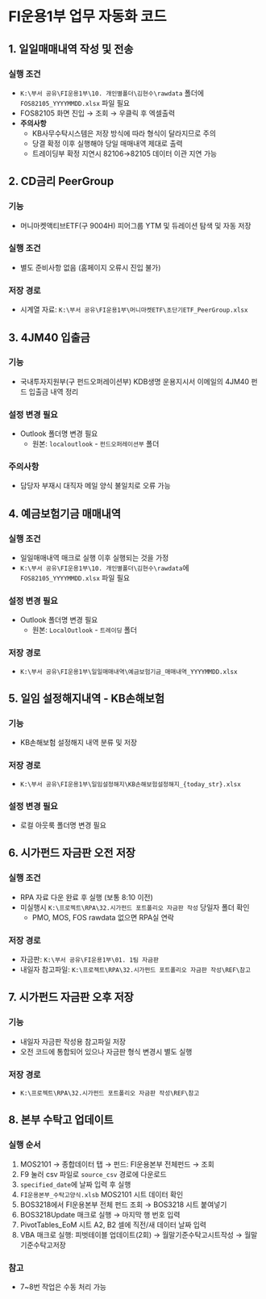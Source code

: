 # FI운용1부 업무 자동화 코드

## 1. 일일매매내역 작성 및 전송

### 실행 조건
- `K:\부서 공유\FI운용1부\10. 개인별폴더\김현수\rawdata` 폴더에 `FOS82105_YYYYMMDD.xlsx` 파일 필요
- FOS82105 화면 진입 → 조회 → 우클릭 후 엑셀출력
- **주의사항**
  - KB사무수탁시스템은 저장 방식에 따라 형식이 달라지므로 주의
  - 당결 확정 이후 실행해야 당일 매매내역 제대로 출력
  - 트레이딩부 확정 지연시 82106→82105 데이터 이관 지연 가능

## 2. CD금리 PeerGroup

### 기능
- 머니마켓액티브ETF(구 9004H) 피어그룹 YTM 및 듀레이션 탐색 및 자동 저장

### 실행 조건
- 별도 준비사항 없음 (홈페이지 오류시 진입 불가)

### 저장 경로
- 시계열 자료: `K:\부서 공유\FI운용1부\머니마켓ETF\초단기ETF_PeerGroup.xlsx`

## 3. 4JM40 입출금

### 기능
- 국내투자지원부(구 펀드오퍼레이션부) KDB생명 운용지시서 이메일의 4JM40 펀드 입출금 내역 정리

### 설정 변경 필요
- Outlook 폴더명 변경 필요
  - 원본: `localoutlook` - `펀드오퍼레이션부` 폴더

### 주의사항
- 담당자 부재시 대직자 메일 양식 불일치로 오류 가능

## 4. 예금보험기금 매매내역

### 실행 조건
- 일일매매내역 매크로 실행 이후 실행되는 것을 가정
- `K:\부서 공유\FI운용1부\10. 개인별폴더\김현수\rawdata`에 `FOS82105_YYYYMMDD.xlsx` 파일 필요

### 설정 변경 필요
- Outlook 폴더명 변경 필요
  - 원본: `LocalOutlook` - `트레이딩` 폴더

### 저장 경로
- `K:\부서 공유\FI운용1부\일일매매내역\예금보험기금_매매내역_YYYYMMDD.xlsx`

## 5. 일임 설정해지내역 - KB손해보험

### 기능
- KB손해보험 설정해지 내역 분류 및 저장

### 저장 경로
- `K:\부서 공유\FI운용1부\일임설정해지\KB손해보험설정해지_{today_str}.xlsx`

### 설정 변경 필요
- 로컬 아웃룩 폴더명 변경 필요

## 6. 시가펀드 자금판 오전 저장

### 실행 조건
- RPA 자료 다운 완료 후 실행 (보통 8:10 이전)
- 미실행시 `K:\프로젝트\RPA\32.시가펀드 포트폴리오 자금판 작성` 당일자 폴더 확인
  - PMO, MOS, FOS rawdata 없으면 RPA실 연락

### 저장 경로
- 자금판: `K:\부서 공유\FI운용1부\01. 1팀 자금판`
- 내일자 참고파일: `K:\프로젝트\RPA\32.시가펀드 포트폴리오 자금판 작성\REF\참고`

## 7. 시가펀드 자금판 오후 저장

### 기능
- 내일자 자금판 작성용 참고파일 저장
- 오전 코드에 통합되어 있으나 자금판 형식 변경시 별도 실행

### 저장 경로
- `K:\프로젝트\RPA\32.시가펀드 포트폴리오 자금판 작성\REF\참고`

## 8. 본부 수탁고 업데이트

### 실행 순서
1. MOS2101 → 종합데이터 탭 → 펀드: FI운용본부 전체펀드 → 조회
2. F9 눌러 csv 파일로 `source_csv` 경로에 다운로드
3. `specified_date`에 날짜 입력 후 실행
4. `FI운용본부_수탁고양식.xlsb` MOS2101 시트 데이터 확인
5. BOS3218에서 FI운용본부 전체 펀드 조회 → BOS3218 시트 붙여넣기
6. BOS3218Update 매크로 실행 → 마지막 행 번호 입력
7. PivotTables_EoM 시트 A2, B2 셀에 직전/새 데이터 날짜 입력
8. VBA 매크로 실행: 피벗테이블 업데이트(2회) → 월말기준수탁고시트작성 → 월말기준수탁고저장

### 참고
- 7~8번 작업은 수동 처리 가능
